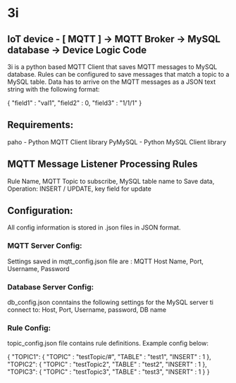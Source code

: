 # 3i
## IoT device - [ MQTT ] -> MQTT Broker ->  MySQL database -> Device Logic Code

3i is a python based MQTT Client that saves MQTT messages to MySQL database. Rules can be configured to save messages that match a topic to a MySQL table. Data has to arrive on the MQTT messages as a JSON text string with the following format:

{ "field1" : "val1", "field2" : 0, "field3" : "1/1/1" }

## Requirements:

paho - Python MQTT Client library
PyMySQL - Python MySQL Client library

## MQTT Message Listener Processing Rules

Rule Name, MQTT Topic to subscribe, MySQL table name to Save data, Operation: INSERT / UPDATE, key field for update

## Configuration:

All config information is stored in .json files in JSON format.

### MQTT Server Config:

Settings saved in mqtt_config.json file are : MQTT Host Name, Port, Username, Password

### Database Server Config:

db_config.json conntains the following settings for the MySQL server ti connect to: Host, Port, Username, password, DB name

### Rule Config:

topic_config.json file contains rule definitions. Example config below:

{
  "TOPIC1": {
    "TOPIC" : "testTopic/#",
    "TABLE" : "test1",
    "INSERT" : 1
  },
  "TOPIC2": {
    "TOPIC" : "testTopic2",
    "TABLE" : "test2",
    "INSERT" : 1
  },
  "TOPIC3": {
    "TOPIC" : "testTopic3",
    "TABLE" : "test3",
    "INSERT" : 1
  }
}
